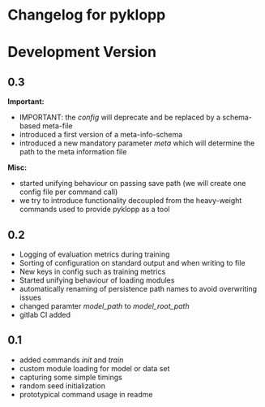 # Changelog for pyklopp

# Development Version

## 0.3
**Important:**
* IMPORTANT: the *config* will deprecate and be replaced by a schema-based meta-file
* introduced a first version of a meta-info-schema
* introduced a new mandatory parameter *meta* which will determine the path to the meta information file

**Misc:**
* started unifying behaviour on passing save path (we will create one config file per command call)
* we try to introduce functionality decoupled from the heavy-weight commands used to provide pyklopp as a tool

## 0.2
* Logging of evaluation metrics during training
* Sorting of configuration on standard output and when writing to file
* New keys in config such as training metrics
* Started unifying behaviour of loading modules
* automatically renaming of persistence path names to avoid overwriting issues
* changed paramter *model_path* to *model_root_path*
* gitlab CI added

## 0.1
* added commands *init* and *train*
* custom module loading for model or data set
* capturing some simple timings
* random seed initialization
* prototypical command usage in readme